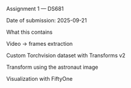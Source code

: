 Assignment 1 — DS681

Date of submission: 2025-09-21

What this contains

Video → frames extraction

Custom Torchvision dataset with Transforms v2

Transform using the astronaut image

Visualization with FiftyOne